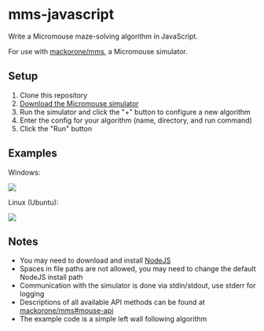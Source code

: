 # mms-javascript

Write a Micromouse maze-solving algorithm in JavaScript.

For use with [mackorone/mms](https://github.com/mackorone/mms), a Micromouse simulator.

## Setup

1. Clone this repository
1. [Download the Micromouse simulator](https://github.com/mackorone/mms#download)
1. Run the simulator and click the "+" button to configure a new algorithm
1. Enter the config for your algorithm (name, directory, and run command)
1. Click the "Run" button

## Examples

Windows:

![](https://github.com/mackorone/mms-javascript/blob/master/config-windows.png)

Linux (Ubuntu):

![](https://github.com/mackorone/mms-javascript/blob/master/config-linux.png)

## Notes

- You may need to download and install [NodeJS](https://nodejs.org/en/download/)
- Spaces in file paths are not allowed, you may need to change the default NodeJS install path
- Communication with the simulator is done via stdin/stdout, use stderr for logging
- Descriptions of all available API methods can be found at [mackorone/mms#mouse-api](https://github.com/mackorone/mms#mouse-api)
- The example code is a simple left wall following algorithm
